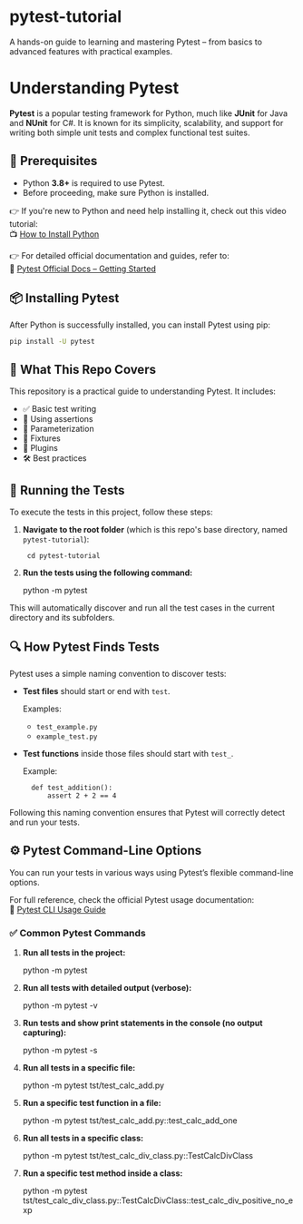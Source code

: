 # pytest-tutorial
A hands-on guide to learning and mastering Pytest – from basics to advanced features with practical examples.

# Understanding Pytest

**Pytest** is a popular testing framework for Python, much like **JUnit** for Java and **NUnit** for C#. It is known for its simplicity, scalability, and support for writing both simple unit tests and complex functional test suites.

## 🔧 Prerequisites

- Python **3.8+** is required to use Pytest.
- Before proceeding, make sure Python is installed.

👉 If you're new to Python and need help installing it, check out this video tutorial:  
📺 [How to Install Python](https://youtu.be/SzIOGisGcy4)

👉 For detailed official documentation and guides, refer to:  
📘 [Pytest Official Docs – Getting Started](https://docs.pytest.org/en/stable/getting-started.html)

## 📦 Installing Pytest

After Python is successfully installed, you can install Pytest using pip:

```bash
pip install -U pytest
````

## 📁 What This Repo Covers

This repository is a practical guide to understanding Pytest. It includes:

* ✅ Basic test writing
* 🧪 Using assertions
* 🔁 Parameterization
* 🧩 Fixtures
* 🔌 Plugins
* 🛠 Best practices


## 🚀 Running the Tests
To execute the tests in this project, follow these steps:

1. **Navigate to the root folder** (which is this repo's base directory, named `pytest-tutorial`):

		cd pytest-tutorial


2. **Run the tests using the following command:**

	python -m pytest
	
This will automatically discover and run all the test cases in the current directory and its subfolders.


## 🔍 How Pytest Finds Tests
Pytest uses a simple naming convention to discover tests:

* **Test files** should start or end with `test`.

  Examples:

  * `test_example.py`
  * `example_test.py`

* **Test functions** inside those files should start with `test_`.

  Example:
  
		def test_addition():
			assert 2 + 2 == 4
		  
Following this naming convention ensures that Pytest will correctly detect and run your tests.


## ⚙️ Pytest Command-Line Options

You can run your tests in various ways using Pytest’s flexible command-line options.

For full reference, check the official Pytest usage documentation:  
📘 [Pytest CLI Usage Guide](https://docs.pytest.org/en/stable/how-to/usage.html#usage)

### ✅ Common Pytest Commands

1. **Run all tests in the project:**

  	 python -m pytest


2. **Run all tests with detailed output (verbose):**

   	python -m pytest -v
 

3. **Run tests and show print statements in the console (no output capturing):**

   	python -m pytest -s


4. **Run all tests in a specific file:**

   	python -m pytest tst/test_calc_add.py


5. **Run a specific test function in a file:**

   	python -m pytest tst/test_calc_add.py::test_calc_add_one


6. **Run all tests in a specific class:**

   	python -m pytest tst/test_calc_div_class.py::TestCalcDivClass
  

7. **Run a specific test method inside a class:**

   	python -m pytest tst/test_calc_div_class.py::TestCalcDivClass::test_calc_div_positive_no_exp